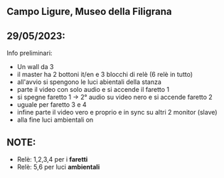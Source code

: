 Campo Ligure, Museo della Filigrana
---

29/05/2023:
---
Info preliminari:

- Un wall da 3
- il master ha 2 bottoni it/en e 3 blocchi di relè (6 relè in tutto)
- all'avvio si spengono le luci abientali della stanza
- parte il video con solo audio e si accende il faretto 1
- si spegne faretto 1 -> 2° audio su video nero e si accende faretto 2
- uguale per faretto 3 e 4
- infine parte il video vero e proprio e in sync su altri 2 monitor (slave)
- alla fine luci ambientali on

NOTE:
---

- Relè: 1,2,3,4 per i **faretti**
- Relè: 5,6 per luci **ambientali**
